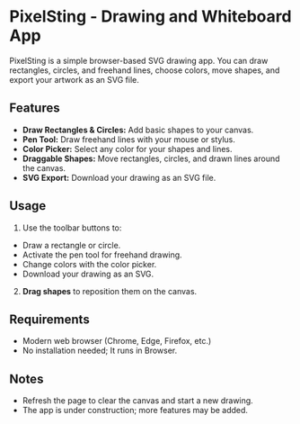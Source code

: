 # PixelSting - Drawing and Whiteboard App

PixelSting is a simple browser-based SVG drawing app. You can draw rectangles, circles, and freehand lines, choose colors, move shapes, and export your artwork as an SVG file.

## Features

- **Draw Rectangles & Circles:** Add basic shapes to your canvas.
- **Pen Tool:** Draw freehand lines with your mouse or stylus.
- **Color Picker:** Select any color for your shapes and lines.
- **Draggable Shapes:** Move rectangles, circles, and drawn lines around the canvas.
- **SVG Export:** Download your drawing as an SVG file.

## Usage

1.  Use the toolbar buttons to:
   - Draw a rectangle or circle.
   - Activate the pen tool for freehand drawing.
   - Change colors with the color picker.
   - Download your drawing as an SVG.
2. **Drag shapes** to reposition them on the canvas.

## Requirements

- Modern web browser (Chrome, Edge, Firefox, etc.)
- No installation needed; It runs in Browser.


## Notes

- Refresh the page to clear the canvas and start a new drawing.
- The app is under construction; more features may be added.
